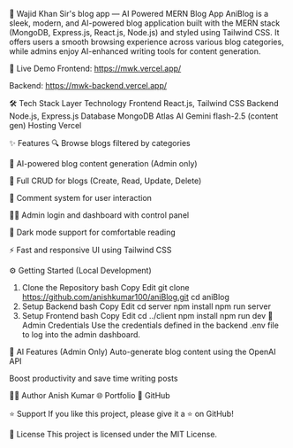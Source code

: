 🧠 Wajid Khan Sir's blog app — AI Powered MERN Blog App
AniBlog is a sleek, modern, and AI-powered blog application built with the MERN stack (MongoDB, Express.js, React.js, Node.js) and styled using Tailwind CSS. It offers users a smooth browsing experience across various blog categories, while admins enjoy AI-enhanced writing tools for content generation.

🚀 Live Demo
Frontend: https://mwk.vercel.app/

Backend: https://mwk-backend.vercel.app/

🛠️ Tech Stack
Layer	Technology
Frontend	React.js, Tailwind CSS
Backend	Node.js, Express.js
Database	MongoDB Atlas
AI	Gemini flash-2.5 (content gen)
Hosting	Vercel

✨ Features
🔍 Browse blogs filtered by categories

🧠 AI-powered blog content generation (Admin only)

📝 Full CRUD for blogs (Create, Read, Update, Delete)

💬 Comment system for user interaction

🧑‍💻 Admin login and dashboard with control panel

🌙 Dark mode support for comfortable reading

⚡ Fast and responsive UI using Tailwind CSS

⚙️ Getting Started (Local Development)
1. Clone the Repository
bash
Copy
Edit
git clone https://github.com/anishkumar100/aniBlog.git
cd aniBlog
2. Setup Backend
bash
Copy
Edit
cd server
npm install
npm run server
3. Setup Frontend
bash
Copy
Edit
cd ../client
npm install
npm run dev
🔐 Admin Credentials
Use the credentials defined in the backend .env file to log into the admin dashboard.

🤖 AI Features (Admin Only)
Auto-generate blog content using the OpenAI API

Boost productivity and save time writing posts

🧑‍💻 Author
Anish Kumar
🌐 Portfolio
🔗 GitHub

⭐️ Support
If you like this project, please give it a ⭐️ on GitHub!

📄 License
This project is licensed under the MIT License.



